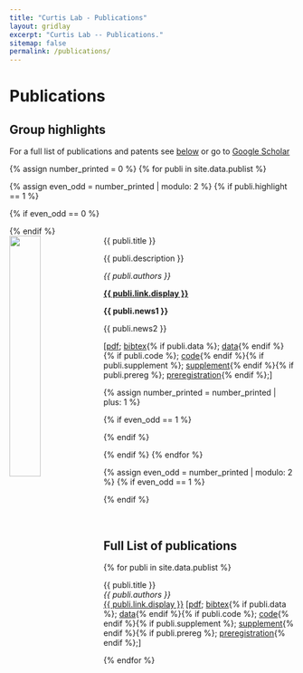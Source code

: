 ```yaml
---
title: "Curtis Lab - Publications"
layout: gridlay
excerpt: "Curtis Lab -- Publications."
sitemap: false
permalink: /publications/
---
```



# Publications

## Group highlights

For a full list of publications and patents see [below](#full-list-of-publications) or go to [Google Scholar](https://scholar.google.com/citations?user=NpUV-5AAAAAJ)

{% assign number_printed = 0 %}
{% for publi in site.data.publist %}

{% assign even_odd = number_printed | modulo: 2 %}
{% if publi.highlight == 1 %}

{% if even_odd == 0 %}
<div class="row">
{% endif %}

<div class="col-sm-6 clearfix">
 <div class="well">
  <pubtit>{{ publi.title }}</pubtit>
  <img src="{{ site.url }}{{ site.baseurl }}/images/pubpic/{{ publi.image }}" class="img-responsive" width="33%" style="float: left" />
  <p>{{ publi.description }}</p>
  <p><em>{{ publi.authors }}</em></p>
  <p><strong><a href="{{ publi.link.url }}">{{ publi.link.display }}</a></strong></p>
  <p class="text-danger"><strong> {{ publi.news1 }}</strong></p>
  <p> {{ publi.news2 }}</p>
  <p> [<a href="{{ site.url }}{{ site.baseurl }}/pdfs/{{ publi.pdf }}">pdf</a>; <a href="{{ site.url }}{{ site.baseurl }}/bibs/{{ publi.bib }}">bibtex</a>{% if publi.data %}; <a href="{{ publi.data }}">data</a>{% endif %}{% if publi.code %}; <a href="{{ publi.code }}">code</a>{% endif %}{% if publi.supplement %}; <a href="{{ site.url }}{{ site.baseurl }}/pdfs/{{ publi.supplement }}">supplement</a>{% endif %}{% if publi.prereg %}; <a href="{{ publi.prereg }}">preregistration</a>{% endif %};]</p>
 </div>
</div>

{% assign number_printed = number_printed | plus: 1 %}

{% if even_odd == 1 %}
</div>
{% endif %}

{% endif %}
{% endfor %}

{% assign even_odd = number_printed | modulo: 2 %}
{% if even_odd == 1 %}
</div>
{% endif %}

<p> &nbsp; </p>


## Full List of publications

{% for publi in site.data.publist %}

  {{ publi.title }} <br />
  <em>{{ publi.authors }} </em><br /><a href="{{ publi.link.url }}">{{ publi.link.display }}</a>
  [<a href="{{ site.url }}{{ site.baseurl }}/pdfs/{{ publi.pdf }}">pdf</a>; <a href="{{ site.url }}{{ site.baseurl }}/bibs/{{ publi.bib }}">bibtex</a>{% if publi.data %}; <a href="{{ publi.data }}">data</a>{% endif %}{% if publi.code %}; <a href="{{ publi.code }}">code</a>{% endif %}{% if publi.supplement %}; <a href="{{ site.url }}{{ site.baseurl }}/pdfs/{{ publi.supplement }}">supplement</a>{% endif %}{% if publi.prereg %}; <a href="{{ publi.prereg }}">preregistration</a>{% endif %};]

{% endfor %}
